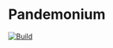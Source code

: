 # Pandemonium
[![Build](https://github.com/Alpasyon007/Pandemonium/actions/workflows/Build.yml/badge.svg?branch=master)](https://github.com/Alpasyon007/Pandemonium/actions/workflows/Build.yml)
